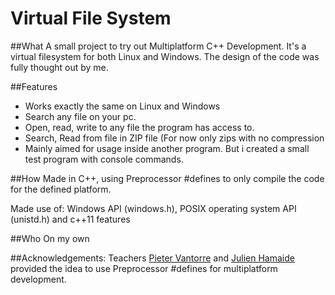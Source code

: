 # Virtual File System
##What
A small project to try out Multiplatform C++ Development. It's a virtual filesystem for both Linux and Windows.  The design of the code was fully thought out by me.

##Features
* Works exactly the same on Linux and Windows
* Search any file on your pc.
* Open, read, write to any file the program has access to.
* Search, Read from file in ZIP file (For now only zips with no compression
* Mainly aimed for usage inside another program. But i created a small test program with console commands.

##How
Made in C++, using Preprocessor #defines to only compile the code for the defined platform.

Made use of: Windows API (windows.h), POSIX operating system API (unistd.h) and c++11 features

##Who
On my own

##Acknowledgements:
Teachers [Pieter Vantorre](http://pietervantorre.com/) and [Julien Hamaide](https://www.linkedin.com/in/julienhamaide/) provided the idea to use Preprocessor #defines for multiplatform development.
